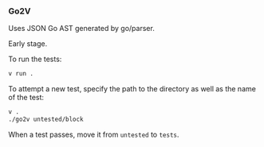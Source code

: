 ### Go2V

Uses JSON Go AST generated by go/parser.

Early stage.

To run the tests:

```bash
v run .

```

To attempt a new test, specify the path to the directory as well as
the name of the test:

```bash
v .
./go2v untested/block
```

When a test passes, move it from `untested` to `tests`.

